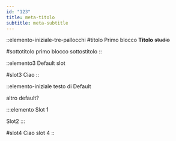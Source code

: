 ```yaml
---
id: "123"
title: meta-titolo
subtitle: meta-subtitle
---
```


::elemento-iniziale-tre-pallocchi
#titolo
Primo blocco **Titolo** ~~studio~~

#sottotitolo
primo blocco sottostitolo
::

::elemento3
Default slot

#slot3
Ciao
::

::elemento-iniziale
testo di Default

altro default?

  :::elemento
  Slot 1
  
  Slot2
  :::

#slot4
Ciao slot 4
::
